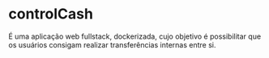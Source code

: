 # controlCash
É uma aplicação web fullstack, dockerizada, cujo objetivo é possibilitar que os usuários consigam realizar transferências internas entre si.
